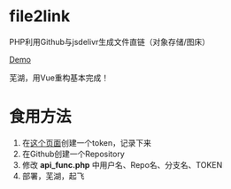 # file2link
PHP利用Github与jsdelivr生成文件直链（对象存储/图床）

[Demo](https://huanghaozi.cn/tools/file2link/uploader.html)

芜湖，用Vue重构基本完成！

# 食用方法
1. 在[这个页面](https://github.com/settings/tokens)创建一个token，记录下来
2. 在Github创建一个Repository
3. 修改 **api_func.php** 中用户名、Repo名、分支名、TOKEN
4. 部署，芜湖，起飞
